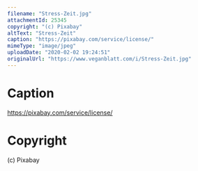 ```yaml
---
filename: "Stress-Zeit.jpg"
attachmentId: 25345
copyright: "(c) Pixabay"
altText: "Stress-Zeit"
caption: "https://pixabay.com/service/license/"
mimeType: "image/jpeg"
uploadDate: "2020-02-02 19:24:51"
originalUrl: "https://www.veganblatt.com/i/Stress-Zeit.jpg"
---
```


# Caption

https://pixabay.com/service/license/

# Copyright

(c) Pixabay
